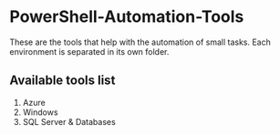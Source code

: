 # PowerShell-Automation-Tools
These are the tools that help with the automation of small tasks. Each environment is separated in its own folder. 

## Available tools list
1. Azure
2. Windows
3. SQL Server & Databases
